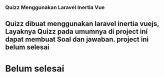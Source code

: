 ## <h3>Quizz Menggunakan Laravel Inertia Vue</h3>

## Quizz dibuat menggunakan laravel inertia vuejs, Layaknya Quizz pada umumnya di project ini dapat membuat Soal dan jawaban. project ini belum selesai

<h1>Belum selesai</h1>
